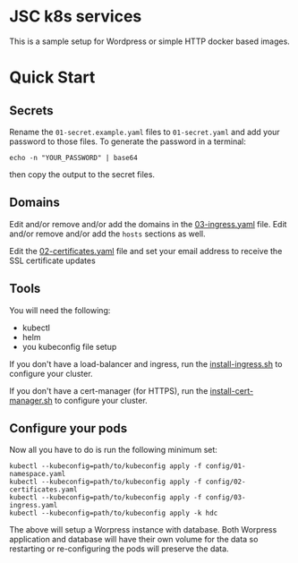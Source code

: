 # JSC k8s services

This is a sample setup for Wordpress or simple HTTP docker based images.

# Quick Start

## Secrets
Rename the `01-secret.example.yaml` files to `01-secret.yaml` and add your password to those files.
To generate the password in a terminal:
```
echo -n "YOUR_PASSWORD" | base64
```
then copy the output to the secret files.

## Domains
Edit and/or remove and/or add the domains in the [03-ingress.yaml](config/03-ingress.yaml) file. Edit and/or remove and/or add the `hosts` sections as well.

Edit the [02-certificates.yaml](config/02-certificates.yaml) file and set your email address to receive the SSL certificate updates

## Tools
You will need the following:
- kubectl
- helm
- you kubeconfig file setup

If you don't have a load-balancer and ingress, run the [install-ingress.sh](config/install-ingress.sh) to configure your cluster.

If you don't have a cert-manager (for HTTPS), run the [install-cert-manager.sh](config/install-cert-manager.sh) to configure your cluster.

## Configure your pods

Now all you have to do is run the following minimum set:
```
kubectl --kubeconfig=path/to/kubeconfig apply -f config/01-namespace.yaml
kubectl --kubeconfig=path/to/kubeconfig apply -f config/02-certificates.yaml
kubectl --kubeconfig=path/to/kubeconfig apply -f config/03-ingress.yaml
kubectl --kubeconfig=path/to/kubeconfig apply -k hdc
```

The above will setup a Worpress instance with database. Both Worpress application and database will have their own volume for the data so restarting or re-configuring the pods will preserve the data.